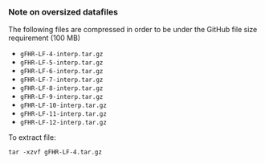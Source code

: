 ### Note on oversized datafiles

The following files are compressed in order to be under the GitHub file size requirement (100 MB)
* `gFHR-LF-4-interp.tar.gz`
* `gFHR-LF-5-interp.tar.gz`
* `gFHR-LF-6-interp.tar.gz`
* `gFHR-LF-7-interp.tar.gz`
* `gFHR-LF-8-interp.tar.gz`
* `gFHR-LF-9-interp.tar.gz`
* `gFHR-LF-10-interp.tar.gz`
* `gFHR-LF-11-interp.tar.gz`
* `gFHR-LF-12-interp.tar.gz`

To extract file:
```
tar -xzvf gFHR-LF-4.tar.gz
```